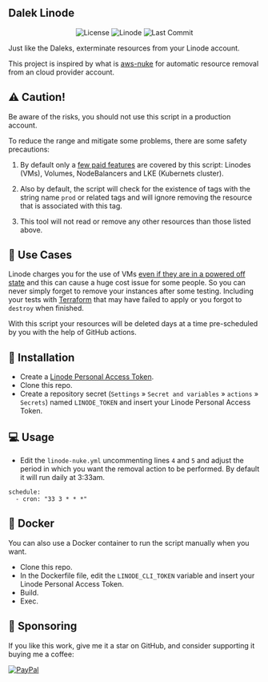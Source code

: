 <h2>Dalek Linode</h2>

<p align="center">
    <img alt="License" src="https://img.shields.io/badge/License-GPLv3-blue.svg?style=for-the-badge" />
    <img alt="Linode" src="https://img.shields.io/badge/Linode-00A95C?style=for-the-badge&logo=Linode&logoColor=white" />
    <img alt="Last Commit" src="https://img.shields.io/github/last-commit/ciro-mota/dalek-linode?style=for-the-badge" />
</p>

Just like the Daleks, exterminate resources from your Linode account.

This project is inspired by what is <a href="https://github.com/rebuy-de/aws-nuke" target="_blank">aws-nuke</a> for automatic resource removal from an cloud provider account.

## ⚠️ Caution!

Be aware of the risks, you should not use this script in a production account.

To reduce the range and mitigate some problems, there are some safety precautions:

1. By default only a [few paid features](https://www.linode.com/pricing/) are covered by this script: Linodes (VMs), Volumes, NodeBalancers and LKE (Kubernets cluster).

2. Also by default, the script will check for the existence of tags with the string name `prod` or related tags and will ignore removing the resource that is associated with this tag.

3. This tool will not read or remove any other resources than those listed above.


## 💸 Use Cases

Linode charges you for the use of VMs [even if they are in a powered off state](https://www.linode.com/docs/products/platform/billing/#will-i-be-billed-for-powered-off-or-unused-services) and this can cause a huge cost issue for some people. So you can never simply forget to remove your instances after some testing. Including your tests with [Terraform](https://www.terraform.io/) that may have failed to apply or you forgot to `destroy` when finished.

With this script your resources will be deleted days at a time pre-scheduled by you with the help of GitHub actions.

## 🚀 Installation

- Create a [Linode Personal Access Token](https://www.linode.com/docs/products/tools/api/guides/manage-api-tokens/).
- Clone this repo.
- Create a repository secret (`Settings` » `Secret and variables` » `actions` » `Secrets`) named `LINODE_TOKEN` and insert your Linode Personal Access Token.

## 💻 Usage

- Edit the `linode-nuke.yml` uncommenting lines `4` and `5` and adjust the period in which you want the removal action to be performed. By default it will run daily at 3:33am.

```
schedule:
  - cron: "33 3 * * *"
```

## 🐳 Docker

You can also use a Docker container to run the script manually when you want.

- Clone this repo.
- In the Dockerfile file, edit the `LINODE_CLI_TOKEN` variable and insert your Linode Personal Access Token.
- Build.
- Exec.

## 🎁 Sponsoring

If you like this work, give me it a star on GitHub, and consider supporting it buying me a coffee:

[![PayPal](https://img.shields.io/badge/PayPal-00457C?style=for-the-badge&logo=paypal&logoColor=white)](https://www.paypal.com/donate/?business=VUS6R8TX53NTS&no_recurring=0&currency_code=USD)